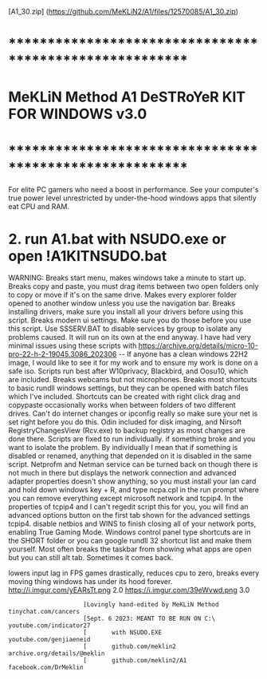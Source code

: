 [A1_30.zip] (https://github.com/MeKLiN2/A1/files/12570085/A1_30.zip)
#                *******************************************************
#                 MeKLiN Method A1 DeSTRoYeR KIT FOR WINDOWS v3.0 
#                *******************************************************
For elite PC gamers who need a boost in performance. See your computer's true power level unrestricted by under-the-hood windows apps that silently eat CPU and RAM.

# 2. run A1.bat with NSUDO.exe or open !A1KITNSUDO.bat

WARNING: Breaks start menu, makes windows take a minute to start up. Breaks copy and paste, you must drag items between two open folders only to copy or move if it's on the same drive. Makes every explorer folder opened to another window unless you use the navigation bar. Breaks installing drivers, make sure you install all your drivers before using this script. Breaks modern ui settings. Make sure you do those before you use this script. Use SSSERV.BAT to disable services by group to isolate any problems caused. It will run on its own at the end anyway. I have had very minimal issues using these scripts with https://archive.org/details/micro-10-pro-22-h-2-19045.3086_202306 -- If anyone has a clean windows 22H2 image, I would like to see it for my work and to ensure my work is done on a safe iso. Scripts run best after W10privacy, Blackbird, and Oosu10, which are included. Breaks webcams but not microphones. Breaks most shortcuts to basic rundll windows settings, but they can be opened with batch files which I've included. Shortcuts can be created with right click drag and copypaste occasionally works when between folders of two different drives. Can't do internet changes or ipconfig really so make sure your net is set right before you do this. Odin included for disk imaging, and Nirsoft RegistryChangesView (Rcv.exe) to backup registry as most changes are done there. Scripts are fixed to run individually. if something broke and you want to isolate the problem. By individually I mean that if something is disabled or renamed, anything that depended on it is disabled in the same script. Netprofm and Netman service can be turned back on though there is not much in there but displays the network connection and advanced adapter properties doesn't show anything, so you must install your lan card and hold down windows key + R, and type ncpa.cpl in the run prompt where you can remove everything except microsoft network and tcpip4. In the properties of tcpip4 and I can't regedit script this for you, you will find an advanced options button on the first tab shown for the advanced settings tcpip4. disable netbios and WINS to finish closing all of your network ports, enabling True Gaming Mode. Windows control panel type shortcuts are in the SHORT folder or you can google rundll 32 shortcut list and make them yourself. Most often breaks the taskbar from showing what apps are open but you can still alt tab. Sometimes it comes back.

lowers input lag in FPS games drastically, reduces cpu to zero, breaks every moving thing windows has under its hood forever.
http://i.imgur.com/yEARsTt.png 2.0
https://i.imgur.com/39eWvwd.png 3.0

                         [Lovingly hand-edited by MeKLiN Method  tinychat.com/cancers
                         [Sept. 6 2023: MEANT TO BE RUN ON C:\   youtube.com/indicator27
                         [       with NSUDO.EXE                  youtube.com/genjiaeneid
                         [       github.com/meklin2              archive.org/details/@meklin
                         [       github.com/meklin2/A1           facebook.com/DrMeklin
